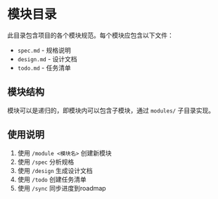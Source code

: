 # 模块目录

此目录包含项目的各个模块规范。每个模块应包含以下文件：

- `spec.md` - 规格说明
- `design.md` - 设计文档
- `todo.md` - 任务清单

## 模块结构

模块可以是递归的，即模块内可以包含子模块，通过 `modules/` 子目录实现。

## 使用说明

1. 使用 `/module <模块名>` 创建新模块
2. 使用 `/spec` 分析规格
3. 使用 `/design` 生成设计文档
4. 使用 `/todo` 创建任务清单
5. 使用 `/sync` 同步进度到roadmap
